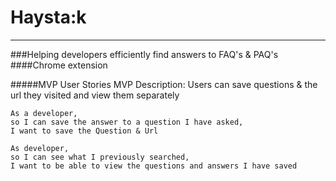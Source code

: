 # Haysta:k
------
###Helping developers efficiently find answers to FAQ's & PAQ's
####Chrome extension

#####MVP User Stories
MVP Description: Users can save questions & the url they visited and view them separately
```
As a developer,
so I can save the answer to a question I have asked,
I want to save the Question & Url

As developer,
so I can see what I previously searched,
I want to be able to view the questions and answers I have saved
```
